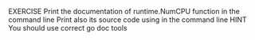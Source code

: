 EXERCISE
Print the documentation of runtime.NumCPU function in the command line
Print also its source code using in the command line
HINT
You should use correct go doc tools
